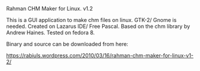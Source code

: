 Rahman CHM Maker for Linux. v1.2

This is a GUI application to make chm files on linux. GTK-2/ Gnome is needed. Created on Lazarus IDE/ Free Pascal. Based on the chm library by Andrew Haines. Tested on fedora 8.

Binary and source can be downloaded from here:

https://rabiuls.wordpress.com/2010/03/16/rahman-chm-maker-for-linux-v1-2/